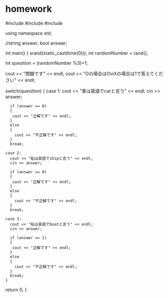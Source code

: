 # homework

#include <iostream>
#include <cstdlib>
#include <ctime>

using namespace std;

//string answer;
bool answer;

int main() 
{
  srand(static_cast<unsigned int>(time(0)));
  int randomNumber = rand();

  int quesition = (randomNumber %3)+1;

  cout << "問題です" << endl;
    cout << "Oの場合は0\nXの場合は1で答えてください" << endl;

  switch(quesition)
  {
    case 1:
      cout << "車は英語でcarと言う" << endl;
      cin >> answer;

      if (answer == 0)
      {
       cout << "正解です" << endl;
      }
      else
      {
        cout << "不正解です" << endl;
      }
      break;

    case 2: 
      cout << "船は英語でshipと言う" << endl;
      cin >> answer;

      if (answer == 0)
      {
       cout << "正解です" << endl;
      }
      else
      {
        cout << "不正解です" << endl;
      }
      break;

    case 3:
      cout << "船は英語でboatと言う" << endl;
      cin >> answer;

      if (answer == 1)
      {
       cout << "正解です" << endl;
      }
      else
      {
        cout << "不正解です" << endl;
      }
      break;
    }

  return 0;
  }
